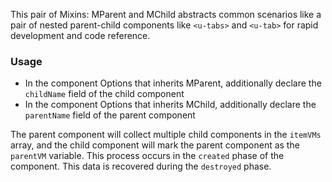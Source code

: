 This pair of Mixins: MParent and MChild abstracts common scenarios like a pair of nested parent-child components like `<u-tabs>` and `<u-tab>` for rapid development and code reference.

### Usage

- In the component Options that inherits MParent, additionally declare the `childName` field of the child component
- In the component Options that inherits MChild, additionally declare the `parentName` field of the parent component

The parent component will collect multiple child components in the `itemVMs` array, and the child component will mark the parent component as the `parentVM` variable. This process occurs in the `created` phase of the component. This data is recovered during the `destroyed` phase.
